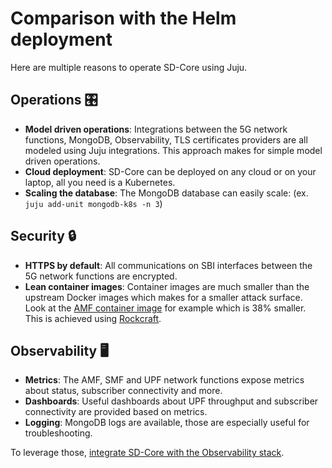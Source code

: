 # Comparison with the Helm deployment 

Here are multiple reasons to operate SD-Core using Juju.

## Operations 🎛️

- **Model driven operations**: Integrations between the 5G network functions, MongoDB, Observability, TLS certificates providers are all modeled using Juju integrations. This approach makes for simple model driven operations.
- **Cloud deployment**: SD-Core can be deployed on any cloud or on your laptop, all you need is a Kubernetes.
- **Scaling the database**: The MongoDB database can easily scale: (ex. `juju add-unit mongodb-k8s -n 3`)

## Security 🔒

- **HTTPS by default**: All communications on SBI interfaces between the 5G network functions are encrypted.
- **Lean container images**: Container images are much smaller than the upstream Docker images which makes for a smaller attack surface. Look at the [AMF container image](https://github.com/canonical/sdcore-amf-rock) for example which is 38% smaller. This is achieved using [Rockcraft](https://canonical-rockcraft.readthedocs-hosted.com/en/latest/). 

## Observability 🖥️

- **Metrics**: The AMF, SMF and UPF network functions expose metrics about status, subscriber connectivity and more.
- **Dashboards**: Useful dashboards about UPF throughput and subscriber connectivity are provided based on metrics.
- **Logging**: MongoDB logs are available, those are especially useful for troubleshooting.

To leverage those, [integrate SD-Core with the Observability stack](../how-to/integrate_sdcore_with_observability). 
